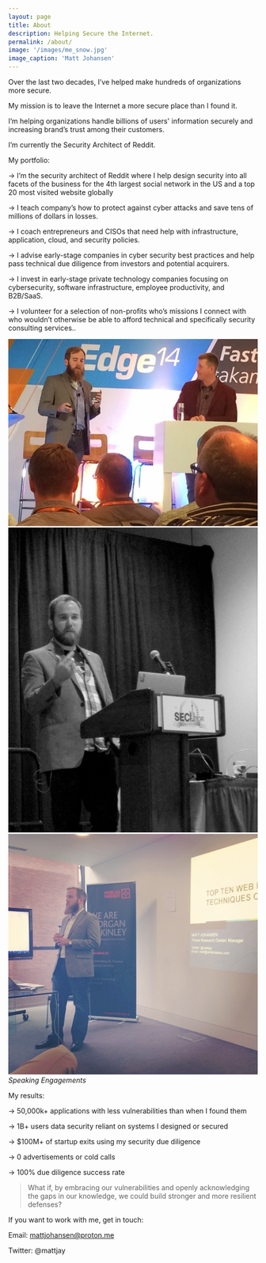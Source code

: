 ```yaml
---
layout: page
title: About
description: Helping Secure the Internet.
permalink: /about/
image: '/images/me_snow.jpg'
image_caption: 'Matt Johansen'
---
```


Over the last two decades, I’ve helped make hundreds of organizations more secure.

My mission is to leave the Internet a more secure place than I found it.

I’m helping organizations handle billions of users' information securely and increasing brand’s trust among their customers.

I’m currently the Security Architect of Reddit.

My portfolio:

→ I’m the security architect of Reddit where I help design security into all facets of the business for the 4th largest social network in the US and a top 20 most visited website globally

→ I teach company’s how to protect against cyber attacks and save tens of millions of dollars in losses.

→ I coach entrepreneurs and CISOs that need help with infrastructure, application, cloud, and security policies.

→ I advise early-stage companies in cyber security best practices and help pass technical due diligence from investors and potential acquirers.

→ I invest in early-stage private technology companies focusing on cybersecurity, software infrastructure, employee productivity, and B2B/SaaS.

→ I volunteer for a selection of non-profits who’s missions I connect with who wouldn’t otherwise be able to afford technical and specifically security consulting services..

<div class="gallery-box">
  <div class="gallery">
    <img src="/images/speaking_miami_akamai.JPG" loading="lazy">
    <img src="/images/speaking_sector.jpg" loading="lazy">
    <img src="/images/speakingDublin.PNG" loading="lazy">
  </div>
  <em>Speaking Engagements</em>
</div>

My results:

→ 50,000k+ applications with less vulnerabilities than when I found them

→ 1B+ users data security reliant on systems I designed or secured

→ $100M+ of startup exits using my security due diligence

→ 0 advertisements or cold calls

→ 100% due diligence success rate

> What if, by embracing our vulnerabilities and openly acknowledging the gaps in our knowledge, we could build stronger and more resilient defenses?

If you want to work with me, get in touch:

Email: mattjohansen@proton.me

Twitter: @mattjay